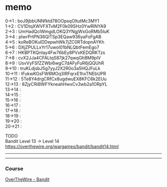 # memo

0→1 : boJ9jbbUNNfktd78OOpsqOltutMc3MY1  
1→2 : CV1DtqXWVFXTvM2F0k09SHz0YwRINYA9  
2→3 : UmHadQclWmgdLOKQ3YNgjWxGoRMb5luK  
3→4 : pIwrPrtPN36QITSp3EQaw936yaFoFgAB  
4→5 : koReBOKuIDDepwhWk7jZC0RTdopnAYKh  
5→6 : DXjZPULLxYr17uwoI01bNLQbtFemEgo7  
6→7 : HKBPTKQnIay4Fw76bEy8PVxKEDQRKTzs  
7→8 : cvX2JJa4CFALtqS87jk27qwqGhBM9plV  
8→9 : UsvVyFSfZZWbi6wgC7dAFyFuR6jQQUhR  
9→10 : truKLdjsbJ5g7yyJ2X2R0o3a5HQJFuLk  
10→11 : IFukwKGsFW8MOq3IRFqrxE1hxTNEbUPR  
11→12 : 5Te8Y4drgCRfCx8ugdwuEX8KFC6k2EUu  
12→13 : 8ZjyCRiBWFYkneahHwxCv3wb2a1ORpYL  
13→14 :  
14→15 :  
15→16 :  
16→17 :  
17→18 :  
18→19 :  
19→20 :  
20→21 :  


TODO  
Bandit Level 13 → Level 14  
https://overthewire.org/wargames/bandit/bandit14.html



---
---
### Course
[OverTheWire - Bandit](https://overthewire.org/wargames/bandit/)

